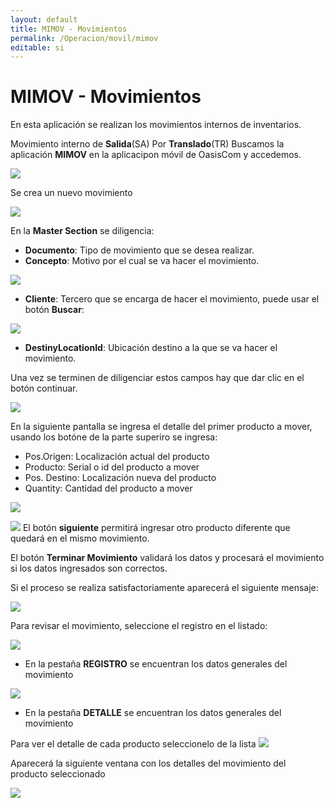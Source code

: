 ```yaml
---
layout: default
title: MIMOV - Movimientos
permalink: /Operacion/movil/mimov
editable: si
---
```


# MIMOV - Movimientos

En esta aplicación se realizan los movimientos internos de inventarios.  


Movimiento interno de **Salida**(SA) Por **Translado**(TR)
Buscamos la aplicación **MIMOV** en la aplicacipon móvil de OasisCom y accedemos.  
  
![](mimov1.png)

Se crea un nuevo movimiento

![](mimov2.png)

En la **Master Section** se diligencia:

- **Documento**: Tipo de movimiento que se desea realizar.
- **Concepto**: Motivo por el cual se va hacer el movimiento.


![](mimov3.png)

- **Cliente**: Tercero que se encarga de hacer el movimiento, puede usar el botón **Buscar**:

![](mimov4.png)

- **DestinyLocationId**: Ubicación destino a la que se va hacer el movimiento.

Una vez se terminen de diligenciar estos campos hay que dar clic en el botón continuar.

![](mimov5.png)

En la siguiente pantalla se ingresa el detalle del primer producto a mover, usando los botóne de la parte superiro se ingresa:

- Pos.Origen: Localización actual del producto
- Producto: Serial o id del producto a mover
- Pos. Destino: Localización nueva del producto
- Quantity: Cantidad del producto a mover

![](mimov6.png)


![](mimov7.png)
El botón **siguiente** permitirá ingresar otro producto diferente que quedará en el mismo movimiento.

El botón **Terminar Movimiento** validará los datos y procesará el movimiento si los datos ingresados son correctos.

Si el proceso se realiza satisfactoriamente aparecerá el siguiente mensaje:

![](mimov8.png)

Para revisar el movimiento, seleccione el registro en el listado:

![](mimov9.png)

- En la pestaña **REGISTRO** se encuentran los datos generales del movimiento

![](mimov10.png)

- En la pestaña **DETALLE** se encuentran los datos generales del movimiento

Para ver el detalle de cada producto seleccionelo de la lista
![](mimov11.png)

Aparecerá la siguiente ventana con los detalles del movimiento del producto seleccionado

![](mimov12.png)